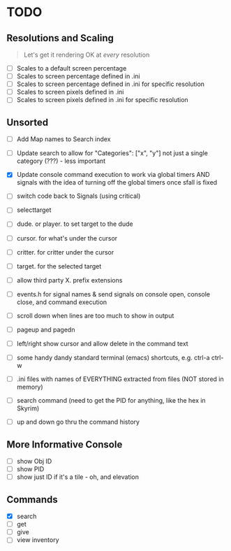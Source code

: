 # TODO

## Resolutions and Scaling

> Let's get it rendering OK at *every* resolution

- [ ] Scales to a default screen percentage
- [ ] Scales to screen percentage defined in .ini
- [ ] Scales to screen percentage defined in .ini for specific resolution
- [ ] Scales to screen pixels defined in .ini
- [ ] Scales to screen pixels defined in .ini for specific resolution

## Unsorted

- [ ] Add Map names to Search index
- [ ] Update search to allow for "Categories": ["x", "y"] not just a single category (???) - less important

- [x] Update console command execution to work via global timers AND signals
      with the idea of turning off the global timers once sfall is fixed

- [ ] switch code back to Signals (using critical)

- [ ] selecttarget
- [ ] dude. or player. to set target to the dude
- [ ] cursor. for what's under the cursor
- [ ] critter. for critter under the cursor
- [ ] target. for the selected target
- [ ] allow third party X. prefix extensions
- [ ] events.h for signal names & send signals on console open, console close, and command execution
- [ ] scroll down when lines are too much to show in output
- [ ] pageup and pagedn
- [ ] left/right show cursor and allow delete in the command text
- [ ] some handy dandy standard terminal (emacs) shortcuts, e.g. ctrl-a ctrl-w
- [ ] .ini files with names of EVERYTHING extracted from files (NOT stored in memory)
- [ ] search command (need to get the PID for anything, like the hex in Skyrim)
- [ ] up and down go thru the command history

## More Informative Console

- [ ] show Obj ID
- [ ] show PID
- [ ] show just ID if it's a tile - oh, and elevation

## Commands

- [x] search
- [ ] get
- [ ] give
- [ ] view inventory
